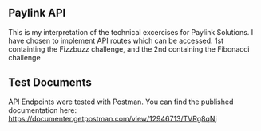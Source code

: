 ## Paylink API ##
This is my interpretation of the technical excercises for Paylink Solutions. I have chosen to implement API routes which can be accessed. 1st containting the Fizzbuzz challenge, and the 2nd containing the Fibonacci challenge

## Test Documents ##
API Endpoints were tested with Postman. You can find the published documentation here: https://documenter.getpostman.com/view/12946713/TVRg8qNj